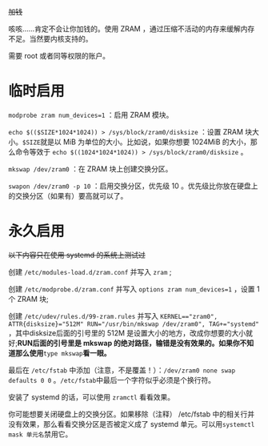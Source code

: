 ~~加钱~~

咳咳……肯定不会让你加钱的。使用 ZRAM ，通过压缩不活动的内存来缓解内存不足。当然要内核支持的。

需要 root 或者同等权限的账户。

# 临时启用

```modprobe zram num_devices=1``` ：启用 ZRAM 模块。

```echo $(($SIZE*1024*1024)) > /sys/block/zram0/disksize``` ：设置 ZRAM 块大小。```$SIZE```就是以 MiB 为单位的大小。比如说，如果你想要 1024MiB 的大小，那么命令等效于 ```echo $((1024*1024*1024)) > /sys/block/zram0/disksize``` 。

```mkswap /dev/zram0``` ：在 ZRAM 块上创建交换分区。

```swapon /dev/zram0 -p 10``` ：启用交换分区，优先级 10 。优先级比你放在硬盘上的交换分区（如果有）要高就可以了。

# 永久启用

~~以下内容只在使用 systemd 的系统上测试过~~

创建 ```/etc/modules-load.d/zram.conf``` 并写入 ```zram``` ;

创建 ```/etc/modprobe.d/zram.conf``` 并写入 ```options zram num_devices=1``` ，设置 1 个 ZRAM 块;

创建 ```/etc/udev/rules.d/99-zram.rules``` 并写入 ```KERNEL=="zram0", ATTR{disksize}="512M" RUN="/usr/bin/mkswap /dev/zram0", TAG+="systemd"``` ，其中disksize后面的引号里的 512M 是设置大小的地方，改成你想要的大小就好;**RUN后面的引号里是 mkswap 的绝对路径，输错是没有效果的。如果你不知道那么使用**```type mkswap```**看一眼。**

最后在 ```/etc/fstab``` 中添加（注意，不是覆盖！）：```/dev/zram0 none swap defaults 0 0``` 。```/etc/fstab```中最后一个字符似乎必须是个换行符。

安装了 systemd 的话，可以使用 ```zramctl``` 看看效果。

你可能想要关闭硬盘上的交换分区。如果移除（注释） /etc/fstab 中的相关行并没有效果，那么看看交换分区是否被定义成了 systemd 单元。可以用```systemctl mask 单元名```禁用它。
